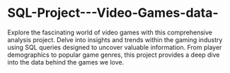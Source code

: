 # SQL-Project---Video-Games-data-
Explore the fascinating world of video games with this comprehensive analysis project. Delve into insights and trends within the gaming industry using SQL queries designed to uncover valuable information. From player demographics to popular game genres, this project provides a deep dive into the data behind the games we love.
